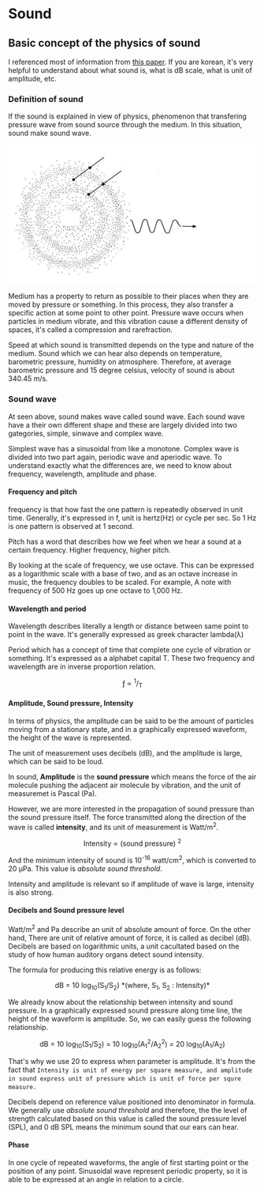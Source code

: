 # Sound

## Basic concept of the physics of sound
I referenced most of information from [this paper](https://jkslp.org/upload/pdf/jkslp-22-2-99.pdf). If you are korean, it's very helpful to understand about what sound is, what is dB scale, what is unit of amplitude, etc.

### Definition of sound
If the sound is explained in view of physics, phenomenon that transfering pressure wave from sound source through the medium. In this situation, sound make sound wave.  

![propagation of sound wave](./img/propagation_of_sound_wave.png)

Medium has a property to return as possible to their places when they are moved by pressure or something. In this process, they also transfer a specific action at some point to other point. Pressure wave occurs when particles in medium vibrate, and this vibration cause a different density of spaces, it's called a compression and rarefraction.  

Speed at which sound is transmitted depends on the type and nature of the medium. Sound which we can hear also depends on temperature, barometric pressure, humidity on atmosphere. Therefore, at average barometric pressure and 15 degree celsius, velocity of sound is about 340.45 m/s.

### Sound wave
At seen above, sound makes wave called sound wave. Each sound wave have a their own different shape and these are largely divided into two gategories, simple, sinwave and complex wave. 

Simplest wave has a sinusoidal from like a monotone. Complex wave is divided into two part again, periodic wave and aperiodic wave. To understand exactly what the differences are, we need to know about frequency, wavelength, amplitude and phase.

#### Frequency and pitch
frequency is that how fast the one pattern is repeatedly observed in unit time. Generally, it's expressed in f, unit is hertz(Hz) or cycle per sec. So 1 Hz is one pattern is observed at 1 second.

Pitch has a word that describes how we feel when we hear a sound at a certain frequency. Higher frequency, higher pitch.

By looking at the scale of frequency, we use octave. This can be expressed as a logarithmic scale with a base of two, and as an octave increase in music, the frequency doubles to be scaled. For example, A note with frequency of 500 Hz goes up one octave to 1,000 Hz.

#### Wavelength and period
Wavelength describes literally a length or distance between same point to point in the wave. It's generally expressed as greek character lambda(&lambda;)

Period which has a concept of time that complete one cycle of vibration or something. It's expressed as a alphabet capital T. These two frequency and wavelength are in inverse proportion relation.

 <p align = "center"> &fnof; &propto; <sup>1</sup>/<sub>&Tau;</sub> </p>

 #### Amplitude, Sound pressure, Intensity
 In terms of physics, the amplitude can be said to be the amount of particles moving from a stationary state, and in a graphically expressed waveform, the height of the wave is represented.

 The unit of measurement uses decibels (dB), and the amplitude is large, which can be said to be loud. 
 
 In sound, **Amplitude** is the **sound pressure** which means the force of the air molecule pushing the adjacent air molecule by vibration, and the unit of measuremet is Pascal (Pa).

 However, we are more interested in the propagation of sound pressure than the sound pressure itself. The force transmitted along the direction of the wave is called **intensity**, and its unit of measurement is Watt/m<sup>2</sup>.

 <p align = "center"> Intensity &propto; (sound pressure) <sup>2</sup> </p>

 And the minimum intensity of sound is 10<sup>-16</sup> watt/cm<sup>2</sup>, which is converted to 20 &micro;Pa. This value is *absolute sound threshold*.

 Intensity and amplitude is relevant so if amplitude of wave is large, intensity is also strong. 

 #### Decibels and Sound pressure level
Watt/m<sup>2</sup> and Pa describe an unit of absolute amount of force. On the other hand, There are unit of relative amount of force, it is called as decibel (dB). Decibels are based on logarithmic units, a unit cacultated based on the study of how human auditory organs detect sound intensity. 

The formula for producing this relative energy is as follows:

<p align = "center"> dB = 10 log<sub>10</sub>(S<sub>1</sub>/S<sub>2</sub>)  *(where, S<sub>1</sub>, S<sub>2</sub> : Intensity)* </p>

We already know about the relationship between intensity and sound pressure. In a graphically expressed sound pressure along time line, the height of the waveform is amplitude. So, we can easily guess the following relationship.

<p align = "center"> dB = 10 log<sub>10</sub>(S<sub>1</sub>/S<sub>2</sub>) = 10 log<sub>10</sub>(A<sub>1</sub><sup>2</sup>/A<sub>2</sub><sup>2</sup>) = 20 log<sub>10</sub>(A<sub>1</sub>/A<sub>2</sub>) </p>

That's why we use 20 to express when parameter is amplitude. It's from the fact that `Intensity is unit of energy per square measure, and amplitude in sound express unit of pressure which is unit of force per squre measure.`

Decibels depend on reference value positioned into denominator in formula. We generally use *absolute sound threshold* and therefore, the the level of strength calculated based on this value is called the sound pressure level (SPL), and 0 dB SPL means the minimum sound that our ears can hear.

#### Phase
In one cycle of repeated waveforms, the angle of first starting point or the position of any point. Sinusoidal wave represent periodic property, so it is able to be expressed at an angle in relation to a circle.







